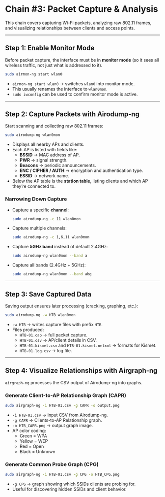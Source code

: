 # Chain #3: Packet Capture & Analysis

This chain covers capturing Wi-Fi packets, analyzing raw 802.11 frames, and visualizing relationships between clients and access points.

---

## Step 1: Enable Monitor Mode

Before packet capture, the interface must be in **monitor mode** (so it sees all wireless traffic, not just what is addressed to it).

```bash
sudo airmon-ng start wlan0
```
- `airmon-ng start wlan0` → switches `wlan0` into monitor mode.
- This usually renames the interface to `wlan0mon`.
- `sudo iwconfig` can be used to confirm monitor mode is active.

---

## Step 2: Capture Packets with Airodump-ng

Start scanning and collecting raw 802.11 frames:

```bash
sudo airodump-ng wlan0mon
```
- Displays all nearby APs and clients.
- Each AP is listed with fields like:
  - **BSSID** → MAC address of AP.
  - **PWR** → signal strength.
  - **Beacons** → periodic announcements.
  - **ENC / CIPHER / AUTH** → encryption and authentication type.
  - **ESSID** → network name.
- Below the AP table is the **station table**, listing clients and which AP they’re connected to.

### Narrowing Down Capture

- Capture a specific **channel**:
  ```bash
  sudo airodump-ng -c 11 wlan0mon
  ```
- Capture multiple channels:
  ```bash
  sudo airodump-ng -c 1,6,11 wlan0mon
  ```
- Capture **5GHz band** instead of default 2.4GHz:
  ```bash
  sudo airodump-ng wlan0mon --band a
  ```
- Capture all bands (2.4GHz + 5GHz):
  ```bash
  sudo airodump-ng wlan0mon --band abg
  ```

---

## Step 3: Save Captured Data

Saving output ensures later processing (cracking, graphing, etc.):

```bash
sudo airodump-ng -w HTB wlan0mon
```
- `-w HTB` → writes capture files with prefix `HTB`.
- Files produced:
  - `HTB-01.cap` → full packet capture.
  - `HTB-01.csv` → AP/client details in CSV.
  - `HTB-01.kismet.csv` and `HTB-01.kismet.netxml` → formats for Kismet.
  - `HTB-01.log.csv` → log file.

---

## Step 4: Visualize Relationships with Airgraph-ng

`airgraph-ng` processes the CSV output of Airodump-ng into graphs.

### Generate Client-to-AP Relationship Graph (CAPR)

```bash
sudo airgraph-ng -i HTB-01.csv -g CAPR -o output.png
```
- `-i HTB-01.csv` → input CSV from Airodump-ng.
- `-g CAPR` → Clients-to-AP Relationship graph.
- `-o HTB_CAPR.png` → output graph image.
- AP color coding:
  - Green = WPA
  - Yellow = WEP
  - Red = Open
  - Black = Unknown

### Generate Common Probe Graph (CPG)

```bash
sudo airgraph-ng -i HTB-01.csv -g CPG -o HTB_CPG.png
```
- `-g CPG` → graph showing which SSIDs clients are probing for.
- Useful for discovering hidden SSIDs and client behavior.
